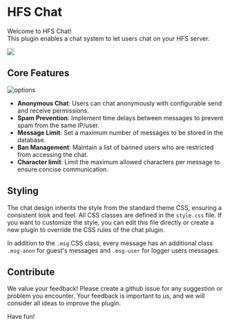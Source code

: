 # HFS Chat

Welcome to HFS Chat!
<br>
This plugin enables a chat system to let users chat on your HFS server.

![](https://github.com/damienzonly/hfs-chat/assets/38798780/af21cdd8-32b9-4e33-8c84-eeca93152adc)

## Core Features

![options](https://github.com/damienzonly/hfs-chat/assets/38798780/ead05dfe-ea27-4476-b286-ab7ad2b43998)

- **Anonymous Chat**: Users can chat anonymously with configurable send and receive permissions.
- **Spam Prevention**: Implement time delays between messages to prevent spam from the same IP/user.
- **Message Limit**: Set a maximum number of messages to be stored in the database.
- **Ban Management**: Maintain a list of banned users who are restricted from accessing the chat.
- **Character limit**: Limit the maximum allowed characters per message to ensure concise communication.

## Styling
The chat design inherits the style from the standard theme CSS, ensuring a consistent look and feel. All CSS classes are defined in the `style.css` file. If you want to customize the style, you can edit this file directly or create a new plugin to override the CSS rules of the chat plugin.

In addition to the `.msg` CSS class, every message has an additional class `.msg-anon` for guest's messages and `.msg-user` for logger users messages.

## Contribute
We value your feedback! Please create a github issue for any suggestion or problem you encounter. Your feedback is important to us, and we will consider all ideas to improve the plugin.

Have fun!